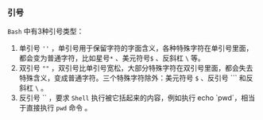 ### 引号

`Bash` 中有3种引号类型：

1. 单引号 `''` ，单引号用于保留字符的字面含义，各种特殊字符在单引号里面，都会变为普通字符，比如星号`*` 、美元符号`$` 、反斜杠 `\` 等。
2. 双引号 `""` ，双引号比单引号宽松，大部分特殊字符在双引号里面，都会失去特殊含义，变成普通字符。三个特殊字符除外：美元符号 `$` 、反引号 \`\`\` 和反斜杠 `\` 。
3. 反引号 \`\` ，要求 `Shell` 执行被它括起来的内容，例如执行  echo \`pwd\`，相当于直接执行 `pwd` 命令 。